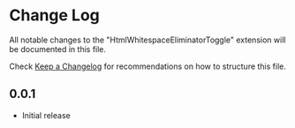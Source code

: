 # Change Log
All notable changes to the "HtmlWhitespaceEliminatorToggle" extension will be documented in this file.

Check [Keep a Changelog](http://keepachangelog.com/) for recommendations on how to structure this file.

## 0.0.1
- Initial release
